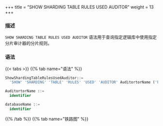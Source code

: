 +++
title = "SHOW SHARDING TABLE RULES USED AUDITOR"
weight = 13
+++

### 描述

`SHOW SHARDING TABLE RULES USED AUDITOR` 语法用于查询指定逻辑库中使用指定分片审计器的分片规则。

### 语法

{{< tabs >}}
{{% tab name="语法" %}}
```sql
ShowShardingTableRulesUsedAuditor::=
  'SHOW' 'SHARDING' 'TABLE' 'RULES' 'USED' 'AUDITOR' AuditortorName ('FROM' databaseName)?

AuditortorName ::=
  identifier

databaseName ::=
  identifier
```
{{% /tab %}}
{{% tab name="铁路图" %}}
<iframe frameborder="0" name="diagram" id="diagram" width="100%" height="100%"></iframe>
{{% /tab %}}
{{< /tabs >}}

### 补充说明

- 未指定 `databaseName` 时，默认是当前使用的 `DATABASE`。 如果也未使用 `DATABASE` 则会提示 `No database selected`。

### 返回值说明

| 列    | 说明     |
|------|--------|
| type | 分片规则类型 |
| name | 分片规则名称 |

### 示例

- 查询指定逻辑库中使用指定分片审计器的分片规则

```sql
SHOW SHARDING TABLE RULES USED AUDITOR sharding_key_required_auditor FROM sharding_db;
```

```sql
mysql> SHOW SHARDING TABLE RULES USED AUDITOR sharding_key_required_auditor FROM sharding_db;
+-------+---------+
| type  | name    |
+-------+---------+
| table | t_order |
+-------+---------+
1 row in set (0.00 sec)
```

- 查询当前逻辑库中使用指定分片审计器的分片规则

```sql
SHOW SHARDING TABLE RULES USED AUDITOR sharding_key_required_auditor;
```

```sql
mysql> SHOW SHARDING TABLE RULES USED AUDITOR sharding_key_required_auditor;
+-------+---------+
| type  | name    |
+-------+---------+
| table | t_order |
+-------+---------+
1 row in set (0.00 sec)
```

### 保留字

`SHOW`、`SHARDING`、`TABLE`、`RULES`、`USED`、`AUDITOR`、`FROM`

### 相关链接

- [保留字](/cn/user-manual/shardingsphere-proxy/distsql/syntax/reserved-word/)

